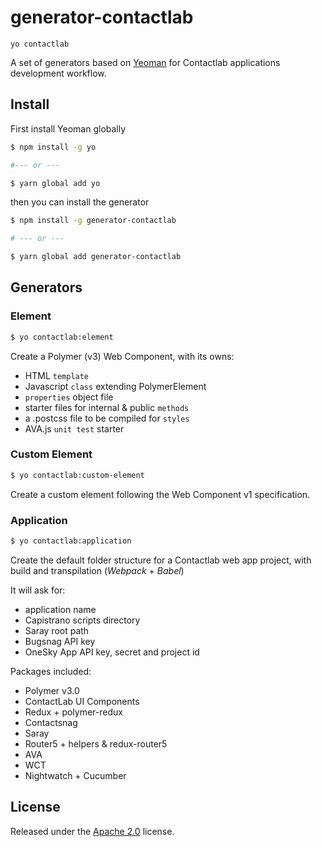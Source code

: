 # generator-contactlab

```yo contactlab```

A set of generators based on [Yeoman](http://yeoman.io/) for Contactlab applications development workflow.

## Install
First install Yeoman globally

```sh
$ npm install -g yo

#--- or ---

$ yarn global add yo
```

then you can install the generator

```sh
$ npm install -g generator-contactlab

# --- or ---

$ yarn global add generator-contactlab
```

## Generators

### Element

```sh
$ yo contactlab:element
```

Create a Polymer (v3) Web Component, with its owns:

- HTML `template`
- Javascript `class` extending PolymerElement
- `properties` object file
- starter files for internal & public `methods`
- a .postcss file to be compiled for `styles`
- AVA.js `unit test` starter

### Custom Element

```sh
$ yo contactlab:custom-element
```

Create a custom element following the Web Component v1 specification.

### Application

```sh
$ yo contactlab:application
```

Create the default folder structure for a Contactlab web app project, with build and transpilation (*Webpack* + *Babel*)

It will ask for:
- application name
- Capistrano scripts directory
- Saray root path
- Bugsnag API key
- OneSky App API key, secret and project id

Packages included:
- Polymer v3.0
- ContactLab UI Components
- Redux + polymer-redux
- Contactsnag
- Saray
- Router5 + helpers & redux-router5
- AVA
- WCT
- Nightwatch + Cucumber

## License

Released under the [Apache 2.0](LICENSE) license.